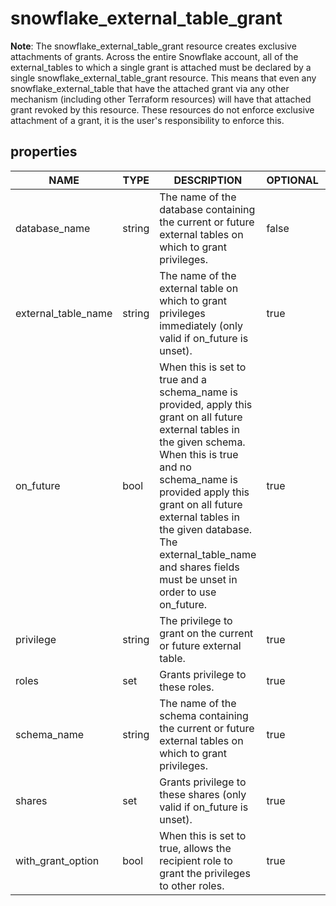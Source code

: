 
# snowflake_external_table_grant

<!-- These docs are auto-generated by code in ./docgen, run by with make docs. Manual edits will be overwritten. -->

**Note**: The snowflake_external_table_grant resource creates exclusive attachments of grants.
		Across the entire Snowflake account, all of the external_tables to which a single grant is attached must be declared
		by a single snowflake_external_table_grant resource. This means that even any snowflake_external_table that have the attached
		grant via any other mechanism (including other Terraform resources) will have that attached grant revoked by this resource.
		These resources do not enforce exclusive attachment of a grant, it is the user's responsibility to enforce this.
		
## properties

|        NAME         |  TYPE  |                                                                                                                                                              DESCRIPTION                                                                                                                                                              | OPTIONAL | REQUIRED  | COMPUTED | DEFAULT  |
|---------------------|--------|---------------------------------------------------------------------------------------------------------------------------------------------------------------------------------------------------------------------------------------------------------------------------------------------------------------------------------------|----------|-----------|----------|----------|
| database_name       | string | The name of the database containing the current or future external tables on which to grant privileges.                                                                                                                                                                                                                               | false    | true      | false    |          |
| external_table_name | string | The name of the external table on which to grant privileges immediately (only valid if on_future is unset).                                                                                                                                                                                                                           | true     | false     | false    |          |
| on_future           | bool   | When this is set to true and a schema_name is provided, apply this grant on all future external tables in the given schema. When this is true and no schema_name is provided apply this grant on all future external tables in the given database. The external_table_name and shares fields must be unset in order to use on_future. | true     | false     | false    | false    |
| privilege           | string | The privilege to grant on the current or future external table.                                                                                                                                                                                                                                                                       | true     | false     | false    | "SELECT" |
| roles               | set    | Grants privilege to these roles.                                                                                                                                                                                                                                                                                                      | true     | false     | false    |          |
| schema_name         | string | The name of the schema containing the current or future external tables on which to grant privileges.                                                                                                                                                                                                                                 | true     | false     | false    |          |
| shares              | set    | Grants privilege to these shares (only valid if on_future is unset).                                                                                                                                                                                                                                                                  | true     | false     | false    |          |
| with_grant_option   | bool   | When this is set to true, allows the recipient role to grant the privileges to other roles.                                                                                                                                                                                                                                           | true     | false     | false    | false    |
